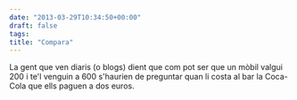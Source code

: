 ```yaml
---
date: "2013-03-29T10:34:50+00:00"
draft: false
tags: 
title: "Compara"
---
```

La gent que ven diaris (o blogs) dient que com pot ser que un mòbil valgui 200 i te'l venguin a 600 s'haurien de preguntar quan li costa al bar la Coca-Cola que ells paguen a dos euros.